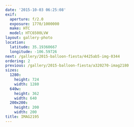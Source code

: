 ```yaml
---
date: '2015-10-03 06:25:08'
exif:
  aperture: f/2.0
  exposure: 1770/1000000
  make: HTC
  model: HTC6500LVW
layout: gallery-photo
location:
  latitude: 35.19360667
  longitude: -106.59726
next: /gallery/2015-balloon-fiesta/4425ab5-img-0344
ordering: 2
previous: /gallery/2015-balloon-fiesta/a320270-imag2180
sizes:
  1280:
    height: 724
    width: 1280
  640w:
    height: 362
    width: 640
  200x200:
    height: 200
    width: 200
title: IMAG2195
---
```

